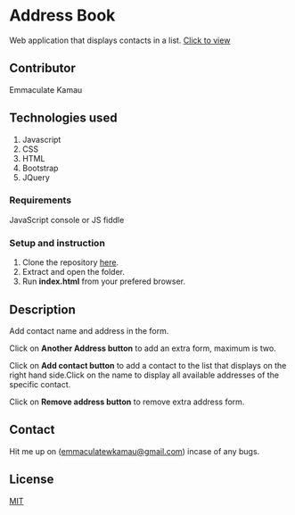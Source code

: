 # Address Book
Web application that displays contacts in a list.
[Click to view](https://emmakamau.github.io/AddressBook/)

## Contributor
Emmaculate Kamau

## Technologies used

1. Javascript
2. CSS
3. HTML
4. Bootstrap
5. JQuery

### Requirements

JavaScript console or JS fiddle

### Setup and instruction
1. Clone the repository [here](https://github.com/emmakamau/AddressBook.git).
2. Extract and open the folder.
3. Run **index.html** from your prefered browser.

## Description

Add contact name and address in the form.

Click on **Another Address button** to add an extra form, maximum is two.

Click on **Add contact button** to add a contact to the list that displays on the right hand side.Click on the name to display all available addresses of the specific contact.

Click on **Remove address button** to remove extra address form.

## Contact
Hit me up on (emmaculatewkamau@gmail.com) incase of any bugs.

## License

[MIT](https://choosealicense.com/licenses/mit/)